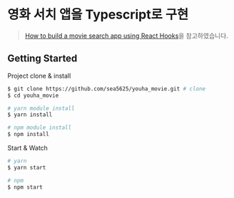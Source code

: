 # 영화 서치 앱을 Typescript로 구현

> [How to build a movie search app using React Hooks](https://www.freecodecamp.org/news/how-to-build-a-movie-search-app-using-react-hooks-24eb72ddfaf7/)을 참고하였습니다.

## Getting Started 

Project clone & install

```sh
$ git clone https://github.com/sea5625/youha_movie.git # clone
$ cd youha_movie 

# yarn module install
$ yarn install

# npm module install
$ npm install
```

Start & Watch

```sh
# yarn 
$ yarn start

# npm 
$ npm start
```
